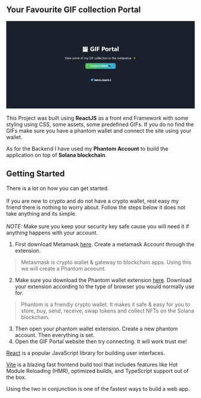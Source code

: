 ## Your Favourite GIF collection Portal

![GIF Portal](./GIF_portal.png)

This Project was built using **ReactJS** as a front end Framework with some styling using CSS, some assets, some predefined GIFs. If you do no find the GIFs make sure you have a phantom wallet and connect the site using your wallet.
<br/>

As for the Backend I have used my **Phantom Account** to build the application on top of **Solana blockchain**. 

## Getting Started
There is a lot on how you can get started.
<br/>
<br/>
If you are new to crypto and do not have a crypto wallet, rest easy my friend there is nothing to worry about. Follow the steps below it does not take anything and its simple.
<br/>
<br/>
_NOTE:_ Make sure you keep your security key safe cause you will need it if anything happens with your account.
<br/>
1. First download Metamask [here](https://metamask.io/). Create a metamask Account through the extension.
> Metasmask is crypto wallet & gateway to blockchain apps. Using this we will create a Phantom acoount.

2. Make sure you download the Phantom wallet extension [here](https://phantom.app/). Download your extension according to the type of browser you would normally use for.
> Phantom is a friendly crypto wallet. It makes it safe & easy for you to store, buy, send, receive, swap tokens and collect NFTs on the Solana blockchain.

3. Then open your phantom wallet extension. Create a new phantom account. Then everything is set.
4. Open the GIF Portal website then try connecting. It will work trust me!

[React](https://reactjs.org/) is a popular JavaScript library for building user interfaces.

[Vite](https://vitejs.dev/) is a blazing fast frontend build tool that includes features like Hot Module Reloading (HMR), optimized builds, and TypeScript support out of the box.

Using the two in conjunction is one of the fastest ways to build a web app.
